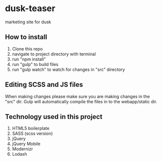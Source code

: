 # dusk-teaser
marketing site for dusk

## How to install

1. Clone this repo
2. navigate to project directory with terminal
3. run "npm install"
4. run "gulp" to build files
5. run "gulp watch" to watch for changes in "src" directory

## Editing SCSS and JS files

When making changes please make sure you are making changes in the "src" dir. Gulp will automatically compile the files in to the webapp/static dir.

## Technology used in this project

1. HTML5 boilerplate
2. SASS (scss version)
3. jQuery
4. jQuery Mobile
5. Modernizr
6. Lodash
